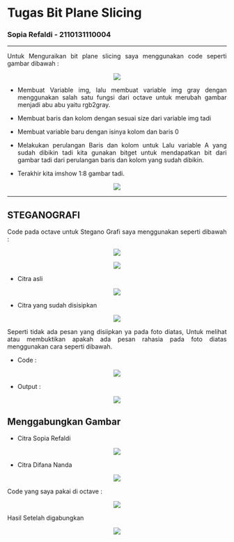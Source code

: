# Tugas Bit Plane Slicing

### Sopia Refaldi - 2110131110004

<hr>
<p align="justify">Untuk Menguraikan bit plane slicing saya menggunakan code seperti gambar dibawah :</p>

<p align="center"><img src="foto5/2.jpeg"></p>

- <p align="justify">Membuat Variable img, lalu membuat variable img gray dengan menggunakan salah satu fungsi dari octave untuk merubah gambar menjadi abu abu yaitu rgb2gray.</p>

- <p align="justify">Membuat baris dan kolom dengan sesuai size dari variable img tadi</p>

- <p align="justify">Membuat variable baru dengan isinya kolom dan baris 0 </p>

- <p align="justify">Melakukan perulangan Baris dan kolom untuk Lalu variable A yang sudah dibikin tadi kita gunakan bitget untuk mendapatkan bit dari gambar tadi dari perulangan baris dan kolom yang sudah dibikin.</p>

- <p align="justify">Terakhir kita imshow 1:8 gambar tadi.</p>

<p align="center"><img src="foto5/1.jpeg"></p>

<hr>

## STEGANOGRAFI

<p align="justify">Code pada octave untuk Stegano Grafi saya menggunakan seperti dibawah :</p>
<p align="center"><img src="foto5/hasil.jpeg"></p>
<p align="center"><img src="foto5/hasil2.jpeg"></p>

- Citra asli
<p align="center"><img src="foto5/citra.jpeg"></p>

- Citra yang sudah disisipkan
<p align="center"><img src="foto5/hasilcitra.jpeg"></p>

<p align="justify">Seperti tidak ada pesan yang disiipkan ya pada foto diatas, Untuk melihat atau membuktikan apakah ada pesan rahasia pada foto diatas menggunakan cara seperti dibawah.</p>

- Code :

<p align="center"><img src="foto5/stego.jpeg">

- Output :

<p align="center"><img src="foto5/hasilstego.jpeg">

## Menggabungkan Gambar

- Citra Sopia Refaldi
<p align="center"><img src="foto5/faldi.jpeg"></p>

- Citra Difana Nanda
<p align="center"><img src="foto5/nanda.jpg"></p>
<p align="justify">Code yang saya pakai di octave :</p>
<p align="center"><img src="foto5/6.jpeg"></p>
<p align="justify">Hasil Setelah digabungkan</p>
<p align="center"><img src="foto5/5.jpeg"></p>
